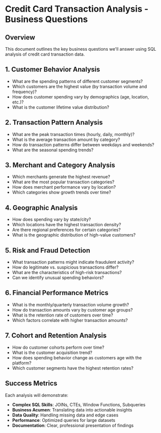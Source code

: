 # Credit Card Transaction Analysis - Business Questions

## Overview
This document outlines the key business questions we'll answer using SQL analysis of credit card transaction data.

## 1. Customer Behavior Analysis
- What are the spending patterns of different customer segments?
- Which customers are the highest value (by transaction volume and frequency)?
- How does customer spending vary by demographics (age, location, etc.)?
- What is the customer lifetime value distribution?

## 2. Transaction Pattern Analysis
- What are the peak transaction times (hourly, daily, monthly)?
- What is the average transaction amount by category?
- How do transaction patterns differ between weekdays and weekends?
- What are the seasonal spending trends?

## 3. Merchant and Category Analysis
- Which merchants generate the highest revenue?
- What are the most popular transaction categories?
- How does merchant performance vary by location?
- Which categories show growth trends over time?

## 4. Geographic Analysis
- How does spending vary by state/city?
- Which locations have the highest transaction density?
- Are there regional preferences for certain categories?
- What is the geographic distribution of high-value customers?

## 5. Risk and Fraud Detection
- What transaction patterns might indicate fraudulent activity?
- How do legitimate vs. suspicious transactions differ?
- What are the characteristics of high-risk transactions?
- Can we identify unusual spending behaviors?

## 6. Financial Performance Metrics
- What is the monthly/quarterly transaction volume growth?
- How do transaction amounts vary by customer age groups?
- What is the retention rate of customers over time?
- Which factors correlate with higher transaction amounts?

## 7. Cohort and Retention Analysis
- How do customer cohorts perform over time?
- What is the customer acquisition trend?
- How does spending behavior change as customers age with the platform?
- Which customer segments have the highest retention rates?

## Success Metrics
Each analysis will demonstrate:
- **Complex SQL Skills**: JOINs, CTEs, Window Functions, Subqueries
- **Business Acumen**: Translating data into actionable insights
- **Data Quality**: Handling missing data and edge cases
- **Performance**: Optimized queries for large datasets
- **Documentation**: Clear, professional presentation of findings
